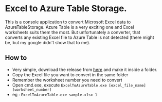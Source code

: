 # Excel to Azure Table Storage.
This is a console application to convert Microsoft Excel data to AzureTableStorage. Azure Table is a very exciting one and Excel worksheets suits them the most. But unfortunately a converter, that converts any existing Excel file to Azure Table is not detected (there might be, but my google didn't show that to me).

## How to
* Very simple, download the release from [here](https://github.com/IshamMohamed/excel-to-azure-table-storage/releases) and make it inside a folder. 
* Copy the Excel file you want to convert in the same folder
* Remember the worksheet number you need to convert
* Open cmd.exe, execute `ExcelToAzureTable.exe [excel_file_name] [worksheet_number]`
* eg : `ExcelToAzureTable.exe sample.xlsx 1`
